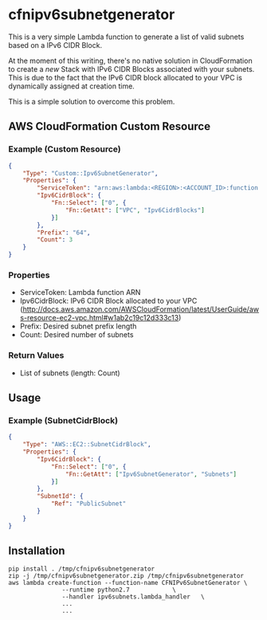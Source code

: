 # cfnipv6subnetgenerator

This is a very simple Lambda function to generate a list of valid subnets based on a IPv6 CIDR Block.

At the moment of this writing, there's no native solution in CloudFormation to create a *new* Stack with IPv6 CIDR Blocks associated with your subnets. This is due to the fact that the IPv6 CIDR block allocated to your VPC is dynamically assigned at creation time.

This is a simple solution to overcome this problem.


## AWS CloudFormation Custom Resource

### Example (Custom Resource)
```json
{
	"Type": "Custom::Ipv6SubnetGenerator",
	"Properties": {
		"ServiceToken": "arn:aws:lambda:<REGION>:<ACCOUNT_ID>:function:<FUNCTION_NAME>",
		"Ipv6CidrBlock": {
			"Fn::Select": ["0", {
				"Fn::GetAtt": ["VPC", "Ipv6CidrBlocks"]
			}]
		},
		"Prefix": "64",
		"Count": 3
	}
}
```
### Properties
* ServiceToken: Lambda function ARN
* Ipv6CidrBlock: IPv6 CIDR Block allocated to your VPC (http://docs.aws.amazon.com/AWSCloudFormation/latest/UserGuide/aws-resource-ec2-vpc.html#w1ab2c19c12d333c13)
* Prefix: Desired subnet prefix length
* Count: Desired number of subnets

### Return Values
* List of subnets (length: Count)

## Usage
### Example (SubnetCidrBlock)
```json
{
	"Type": "AWS::EC2::SubnetCidrBlock",
	"Properties": {
		"Ipv6CidrBlock": {
			"Fn::Select": ["0", {
				"Fn::GetAtt": ["Ipv6SubnetGenerator", "Subnets"]
			}]
		},
		"SubnetId": {
			"Ref": "PublicSubnet"
		}
	}
}
```

## Installation

```shell
pip install . /tmp/cfnipv6subnetgenerator
zip -j /tmp/cfnipv6subnetgenerator.zip /tmp/cfnipv6subnetgenerator
aws lambda create-function --function-name CFNIPv6SubnetGenerator \
			   --runtime python2.7			  \
			   --handler ipv6subnets.lambda_handler   \
			   ...
			   ...
```
